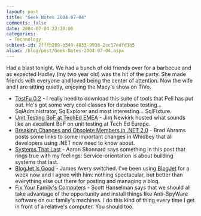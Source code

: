 ```yaml
---
layout: post
title: "Geek Notes 2004-07-04"
comments: false
date: 2004-07-04 22:19:00
categories:
 - Technology
subtext-id: 2fffb289-b349-4833-9936-2cc17edfd1b5
alias: /blog/post/Geek-Notes-2004-07-04.aspx
---
```



Had a blast tonight. We had a bunch of old friends over for a barbecue and as expected Hadley (my two year old) was the hit of the party. She made friends with everyone and loved being the center of attention. Now the wife and I are sitting quietly, enjoying the Macy's show on TiVo.

  * [TestFu 0.2](http://blog.dotnetwiki.org/archive/2004/07/02/620.aspx) - I really need to download this suite of tools that Peli has put out. He's got some very cool classes for database testing... SqlAdministrator, SqlExplorer and most interesting... SqlFixture.
  * [Unit Testing BoF at TechEd EMEA](http://benjaminm.net/CommentView.aspx?guid=fdd292d0-a324-4178-b46e-f02a114bde74) - Jim Newkirk hosted what sounds like an excellent BoF on unit testing at Tech Ed Europe.
  * [Breaking Changes and Obsolete Members in .NET 2.0](http://blogs.msdn.com/brada/archive/2004/07/01/171209.aspx) - Brad Abrams posts some links to some important changes in Whidbey that all developers using .NET now need to know about.
  * [Systems That Last](http://pluralsight.com/aaron/archive/2004/07/02/1518.aspx) - Aaron Skonnard says something in this post that rings true with my feelings: Service-orientation is about building systems that last.
  * [BlogJet Is Good](http://dotavery.com/blog/archive/2004/07/02/1526.aspx) - James Avery switched. I've been using [BlogJet](http://blogjet.com/) for a week now and I agree with him: nothing spectacular, but better than everything else out there for posting and managing a blog.
  * [Fix Your Family's Computers](http://www.hanselman.com/blog/PermaLink.aspx?guid=6c98e06d-90e5-430e-9576-8cc845d40de4) - Scott Hanselman says that we should all take advantage of the opportunity and install things like Anti-SpyWare software on our family's machines. I do this kind of thing every time I get in front of a relative's computer. You should too.
